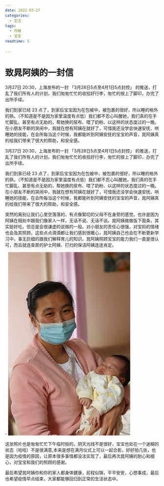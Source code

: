 ```yaml
---
date: 2022-03-27
categories:
  - 生活
tags:
  - 月嫂
  - 宝宝
readtime: 5

---
```

# 致晁阿姨的一封信​

3月27日 20:30，上海发布的一封 「3月28日5点至4月1日5点封控」 的推送，打乱了我们所有人的计划，我们匆匆忙忙的收拾好行李，匆忙的按上了脚印，办完了出所手续。

我们到家已经 23 点了，到家后宝宝因为在包被中，被包裹的很好，所以睡的格外的熟，（不知道是不是因为家里温度有点低）我们都不忍心叫醒她，我们真的在手忙脚乱、甚至有点无助的，帮她换的尿布、喂了奶粉、以这样的状态度过的一晚。在小朋友不断的哭闹中，我就在想有阿姨在就好了，可惜我还没学会快速安抚、哄睡她的技能，在会所每当这个时候，我都能听到阿姨安抚的宝宝的声音，晁阿姨真的给我们带来了很大的帮助，和安全感。

<!-- more -->

3月27日 20:30，上海发布的一封 「3月28日5点至4月1日5点封控」 的推送，打乱了我们所有人的计划，我们匆匆忙忙的收拾好行李，匆忙的按上了脚印，办完了出所手续。

我们到家已经 23 点了，到家后宝宝因为在包被中，被包裹的很好，所以睡的格外的熟，（不知道是不是因为家里温度有点低）我们都不忍心叫醒她，我们真的在手忙脚乱、甚至有点无助的，帮她换的尿布、喂了奶粉、以这样的状态度过的一晚。在小朋友不断的哭闹中，我就在想有阿姨在就好了，可惜我还没学会快速安抚、哄睡她的技能，在会所每当这个时候，我都能听到阿姨安抚的宝宝的声音，晁阿姨真的给我们带来了很大的帮助，和安全感。

突然的离别让我们心里空落落的，有点像絮叨的父母不在身旁的感觉。也许是因为阿姨在相处中跟我们像家人一样，无话不说、无话不谈。晁阿姨做做饭下面条，其实挺好吃，但总是会很谦虚的说做的一般。对小朋友的责任心很强，对宝妈的情绪也会及其照顾，这些点点滴滴都让我们感到很暖心，晁阿姨自己也会在不断更新学习中，事无巨细的跟我们解释育儿的知识。晁阿姨照顾宝宝的能力我们一直是很认可，而且就连查房的护士阿姨、打扫的保洁阿姨连连肯定。

<div class="grid cards" markdown>
- <img src="/imgs/post/2022/IMG_0873.jpg">
</div>



这张照片也是匆匆忙忙下午临时拍的，阴天光线不是很好，宝宝也处在一个迷糊的状态（哈哈）不是很满意,本来是想在满月仪式上可以一起合影，好好拍几张，也是因为疫情的原因，让原本很多事情都没法实现了，最后再次晁阿姨的耐心和细心，对宝宝和我们的照顾的感谢。

最后希望晁阿姨你和你的家人都身体健康，前程似锦，平平安安，心想事成，最后也希望疫情早点结束，大家都能够回归到正常的生活状态中。

<script src="https://utteranc.es/client.js"
        repo="it-andy-hou/it-andy-hou.github.io"
        issue-term="pathname"
        theme="github-light"
        crossorigin="anonymous"
        async>
</script>